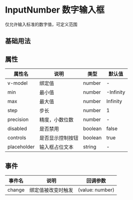 # InputNumber 数字输入框

仅允许输入标准的数字值，可定义范围

## 基础用法

<demo vue="./example/base.vue" />

## 属性

| 属性名      | 说明           | 类型    | 默认值      |
|------------|---------------|---------|------------|
| v-model    | 绑定值         | number  | -          |
| min        | 最小值         | number  | -Infinity  |
| max        | 最大值         | number  | Infinity   |
| step       | 步长           | number  | 1          |
| precision  | 精度，小数位数   | number  | -          |
| disabled   | 是否禁用        | boolean | false      |
| controls   | 是否显示控制按钮  | boolean | true       |
| placeholder| 输入框占位文本   | string  | -          |

## 事件

| 事件名  | 说明                 | 回调参数      |
|--------|---------------------|--------------|
| change | 绑定值被改变时触发      | (value: number) |
